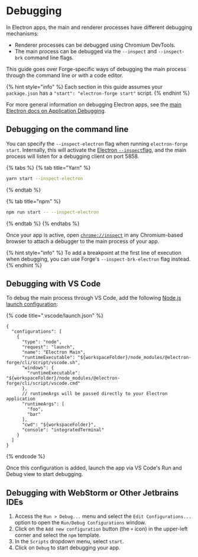# Debugging

In Electron apps, the main and renderer processes have different debugging mechanisms:

* Renderer processes can be debugged using Chromium DevTools.
* The main process can be debugged via the `--inspect` and `--inspect-brk` command line flags.

This guide goes over Forge-specific ways of debugging the main process through the command line or with a code editor.

{% hint style="info" %}
Each section in this guide assumes your `package.json` has a `"start": "electron-forge start"` script.
{% endhint %}

For more general information on debugging Electron apps, see the [main Electron docs on Application Debugging](https://www.electronjs.org/docs/latest/tutorial/application-debugging#renderer-process).

## Debugging on the command line

You can specify the `--inspect-electron` flag when running `electron-forge start`. Internally, this will activate the [Electron `--inspect`flag](http://electronjs.org/docs/tutorial/debugging-main-process#--inspectport), and the main process will listen for a debugging client on port 5858.

{% tabs %}
{% tab title="Yarn" %}
```bash
yarn start --inspect-electron
```
{% endtab %}

{% tab title="npm" %}
```bash
npm run start -- --inspect-electron
```
{% endtab %}
{% endtabs %}

Once your app is active, open [`chrome://inspect`](chrome://inspect) in any Chromium-based browser to attach a debugger to the main process of your app.

{% hint style="info" %}
To add a breakpoint at the first line of execution when debugging, you can use Forge's `--inspect-brk-electron` flag instead.
{% endhint %}

## Debugging with VS Code

To debug the main process through VS Code, add the following [Node.js launch configuration](https://code.visualstudio.com/docs/nodejs/nodejs-debugging):

{% code title=".vscode/launch.json" %}
```json5
{
  "configurations": [
    {
      "type": "node",
      "request": "launch",
      "name": "Electron Main",
      "runtimeExecutable": "${workspaceFolder}/node_modules/@electron-forge/cli/script/vscode.sh",
      "windows": {
        "runtimeExecutable": "${workspaceFolder}/node_modules/@electron-forge/cli/script/vscode.cmd"
      },
      // runtimeArgs will be passed directly to your Electron application
      "runtimeArgs": [
        "foo",
        "bar"
      ],
      "cwd": "${workspaceFolder}",
      "console": "integratedTerminal"
    }
  ]
}
```
{% endcode %}

Once this configuration is added, launch the app via VS Code's Run and Debug view to start debugging.

## Debugging with WebStorm or Other Jetbrains IDEs

1. Access the `Run > Debug...` menu and select the `Edit Configurations...` option to open the `Run/Debug Configurations` window.
2. Click on the `Add new configuration` button (the `+` icon) in the upper-left corner and select the `npm` template.
3. In the `Scripts` dropdown menu, select `start`.
4. Click on `Debug` to start debugging your app.
